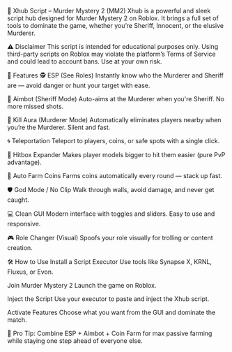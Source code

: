 🔪 Xhub Script – Murder Mystery 2 (MM2)
Xhub is a powerful and sleek script hub designed for Murder Mystery 2 on Roblox. It brings a full set of tools to dominate the game, whether you’re Sheriff, Innocent, or the elusive Murderer.

⚠️ Disclaimer
This script is intended for educational purposes only. Using third-party scripts on Roblox may violate the platform’s Terms of Service and could lead to account bans. Use at your own risk.

🚀 Features
🕵️ ESP (See Roles)
Instantly know who the Murderer and Sheriff are — avoid danger or hunt your target with ease.

🔫 Aimbot (Sheriff Mode)
Auto-aims at the Murderer when you're Sheriff. No more missed shots.

🔪 Kill Aura (Murderer Mode)
Automatically eliminates players nearby when you’re the Murderer. Silent and fast.

🌀 Teleportation
Teleport to players, coins, or safe spots with a single click.

🎯 Hitbox Expander
Makes player models bigger to hit them easier (pure PvP advantage).

💸 Auto Farm Coins
Farms coins automatically every round — stack up fast.

🛡️ God Mode / No Clip
Walk through walls, avoid damage, and never get caught.

💻 Clean GUI
Modern interface with toggles and sliders. Easy to use and responsive.

🎮 Role Changer (Visual)
Spoofs your role visually for trolling or content creation.

🛠️ How to Use
Install a Script Executor
Use tools like Synapse X, KRNL, Fluxus, or Evon.

Join Murder Mystery 2
Launch the game on Roblox.

Inject the Script
Use your executor to paste and inject the Xhub script.

Activate Features
Choose what you want from the GUI and dominate the match.

🧠 Pro Tip: Combine ESP + Aimbot + Coin Farm for max passive farming while staying one step ahead of everyone else.
